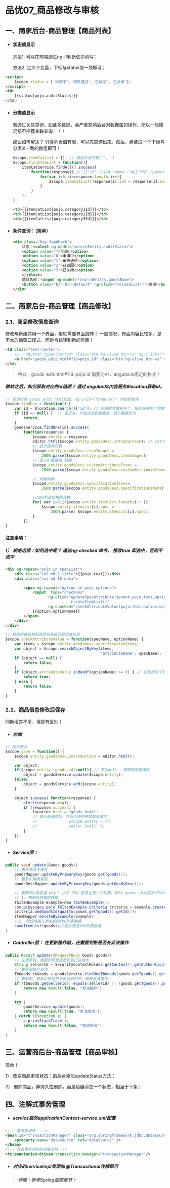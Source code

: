 # 品优07_商品修改与审核

## 一、商家后台-商品管理【商品列表】

- #### 状态值显示

  方法1: 可以在前端通过ng-if判断依次填写；

  方法2: 定义个变量，下标与status值一致即可；

```html
<script>
	$scope.status = ['申请中','审核通过','已驳回','已关闭'];
</script>
<td>
    {{status[pojo.auditStatus]}}
</td>	
```

- #### 分类值显示 

  若通过关联查询，如此多数据，会严重影响后台对数据库的操作。所以一般情况都不推荐关联查询！！！

  那么如何解决？ 分类列表值有限，可以先查询出来。然后，组装成一个下标与分类id一致的数组即可！

  ```js
  $scope.itemCatList = []; // 商品分类列表['','']
  $scope.findItemList = function(){
      itemCatService.findAll().success(
          function(response){ // [{"id":12124,"name":"电子书刊","parentId":2,"typeId":35},{}]
              for(var i=0 ;i<response.length;i++){
                  $scope.itemCatList[response[i].id] = response[i].name;
              }
          }
      );
  }
  ```

  ```html
  <td>{{itemCatList[pojo.category1Id]}}</td>
  <td>{{itemCatList[pojo.category2Id]}}</td>
  <td>{{itemCatList[pojo.category3Id]}}</td>
  ```

- #### 条件查询：（简单）

  ```html
  <div class="has-feedback">
      状态：<select ng-model="searchEntity.auditStatus">
      <option value="">全部</option>      
      <option value="0">申请中</option>    
      <option value="1">审核通过</option>    
      <option value="2">已驳回</option>
      <option value="3">已关闭</option>                                       
      </select>
      商品名称：<input ng-model="searchEntity.goodsName">									
      <button class="btn btn-default" ng-click="reloadList()">查询</button>
  </div>
  ```


## 二、商家后台-商品管理【商品修改】

### 2.1、商品修改信息查询

修改与新建共用一个界面，那就需要界面跳转！ 一般情况，界面内容比较多，是不太启动窗口模式，而是令跳转到新的界面！

```html
<td class="text-center">                                          
    <!-- <button type="button" class="btn bg-olive btn-xs" ng-click="">修改</button>  --> 
    <a href="goods_edit.html#?id=pojo.id" class="btn bg-olive btn-xs" >修改</a> 
</td>
```

> 格式：goods_edit.html#?id=pojo.id  需要时`#?`，angularJs规定的格式！

##### 跳转之后，如何获取对应的id值呢？ 通过 angularJS内容服务$location获取id。

```js
// 查询实体 goods_edit.html加载，ng-init="findOne()" 初始即查询
$scope.findOne = function() { 
    var id = $location.search()['id']; // 传递的参数有多个，指定获取那个参数
    if (id == null) {  // 若没有，代表的是新建商品，就不需要查询
        return;
    }
    goodsService.findOne(id).success(
        function(response) {
            $scope.entity = response;
            editor.html($scope.entity.goodsDesc.introduction); // introduction
            // 显示图片列表
            $scope.entity.goodsDesc.itemImages = 
                JSON.parse($scope.entity.goodsDesc.itemImages);
            // 显示扩展属性 转换
            $scope.entity.goodsDesc.customAttributeItems = 
                JSON.parse($scope.entity.goodsDesc.customAttributeItems);

            // 规格转换
			$scope.entity.goodsDesc.specificationItems=
                JSON.parse($scope.entity.goodsDesc.specificationItems);	

            //SKU列表规格列转换				
            for( var i=0;i<$scope.entity.itemList.length;i++ ){
                $scope.entity.itemList[i].spec = 
                    JSON.parse( $scope.entity.itemList[i].spec);		
            }			
        });
}
```

#### 注意事项：

##### 1） 规格选项：如何选中呢？ 通过ng-checked 命令， 接收true 即选中，否则不选中

```html
<div ng-repeat="pojo in specList">
    <div class="col-md-2 title">{{pojo.text}}</div>
    <div class="col-md-10 data">

        <span ng-repeat="option in pojo.options">
            <input  type="checkbox"  
                   ng-click="updateSpecAttribute($event,pojo.text,option.optionName);
                             createItemList()" 
                   ng-checked="checkAttributeValue(pojo.text,option.optionName)">
            {{option.optionName}}            	
        </span>  	
    </div>
</div>
```

```js
// 根据规格名称和选项名称返回是否被勾选
$scope.checkAttributeValue = function(specName, optionName) {
    var items = $scope.entity.goodsDesc.specificationItems;
    var object = $scope.searchObjectByKey(items,
                                          'attributeName', specName);
    if (object == null) {
        return false;
    }
    if (object.attributeValue.indexOf(optionName) >= 0) { // 在数组有下标
        return true;
    } else {
        return false;
    }
}
```



### 2.2、商品信息修改后保存

同新增差不多，但是有区别！

- ##### 前端

```js
// 保存商品
$scope.save = function() {
    $scope.entity.goodsDesc.introduction = editor.html();

    var object;
    if($scope.entity.tgoods.id!=null){ // 不为null， 即修改更新操作
        object = goodsService.update($scope.entity);
    }else{
        object = goodsService.add($scope.entity);
    }

    object.success( function(response) {
        alert(response.msg);
        if (response.success) {
            location.href = "goods.html";
            // 提示新增成功，并将页面的先前数据清空
            //				$scope.entity = {};
            //				editor.html('');
        }
    });
}
```

- ##### Service层：

```java
public void update(Goods goods){
    // 更新商品主属性
    goodsMapper.updateByPrimaryKey(goods.getTgoods());
    // 更新扩展表属性
    goodsDescMapper.updateByPrimaryKey(goods.getGoodsDesc());

    // 更新SKU表数据 why？ 由于 SKU 信息也是一个列表，即tb_goods.id对应多个SKU信息， 所以在更新操作，需要进行删除操作
    // 1. 先删除原来的数据
    TbItemExample example=new TbItemExample();
    com.pinyougou.pojo.TbItemExample.Criteria criteria = example.createCriteria();
    criteria.andGoodsIdEqualTo(goods.getTgoods().getId());	
    itemMapper.deleteByExample(example);
    //2. 然后再插入添加新的sku列表数据
    saveItemList(goods);//插入商品SKU列表数据	
}	
```

- ##### Controller层： 在更新操作前，还需要判断是否有非法操作

```java
public Result update(@RequestBody Goods goods){
    // 在更新前，需要判断是否商家自己在操作
    String sellerId = SecurityContextHolder.getContext().getAuthentication().getName(); // 当前操作用户
    // 更新前用户查询
    TbGoods tbGoods = goodsService.findOneTbGoods(goods.getTgoods().getId());
    // 更新前，更新后的用户不是当前用户，都是非法操作
    if(!tbGoods.getSellerId().equals(sellerId) || !goods.getTgoods().getSellerId().equals(sellerId)) { 
        return new Result(false, "非法操作");
    }

    try {
        goodsService.update(goods);
        return new Result(true, "修改成功");
    } catch (Exception e) {
        e.printStackTrace();
        return new Result(false, "修改失败");
    }
}	
```



## 三、运营商后台-商品管理【商品审核】

简单！

1） 改变商品审核状态：前后台添加updateStatus方法；

2） 删除商品，非持久性删除，而是给器添加一个状态，相当于下架；



## 四、注解式事务管理

- ##### service层的applicationContext-service.xml配置

```xml
<!-- 事务管理器  -->  
<bean id="transactionManager" class="org.springframework.jdbc.datasource.DataSourceTransactionManager">  
    <property name="dataSource" ref="dataSource" />  
</bean>  
<!-- 开启事务控制的注解支持 -->  
<tx:annotation-driven transaction-manager="transactionManager"/>
```

- ##### 对应的serviceImpl类添加 @Transactional注解即可

> ##### 详情：参考Spring框架章节！































